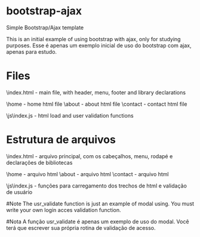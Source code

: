 # bootstrap-ajax
Simple Bootstrap/Ajax template

This is an initial example of using bootstrap with ajax, only for studying purposes.
Esse é apenas um exemplo inicial de uso do bootstrap com ajax, apenas para estudo.

# Files
\index.html - main file, with header, menu, footer and library declarations

\home - home html file
\about - about html file
\contact - contact html file

\js\index.js - html load and user validation functions

# Estrutura de arquivos
\index.html - arquivo principal, com os cabeçalhos, menu, rodapé e declarações de bibliotecas

\home - arquivo html
\about - arquivo html
\contact - arquivo html

\js\index.js - funções para carregamento dos trechos de html e validação de usuário 

#Note
The usr_validate function is just an example of modal using. You must write your own login acces validation function.

#Nota
A função usr_validate é apenas um exemplo de uso do modal. Você terá que escrever sua própria rotina de validação de acesso.
